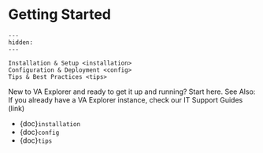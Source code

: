 # Getting Started

```{toctree}
---
hidden:
---

Installation & Setup <installation>
Configuration & Deployment <config>
Tips & Best Practices <tips>
```

New to VA Explorer and ready to get it up and running? Start here.
See Also: If you already have a VA Explorer instance, check our IT Support Guides (link)

- {doc}`installation`
- {doc}`config`
- {doc}`tips`
